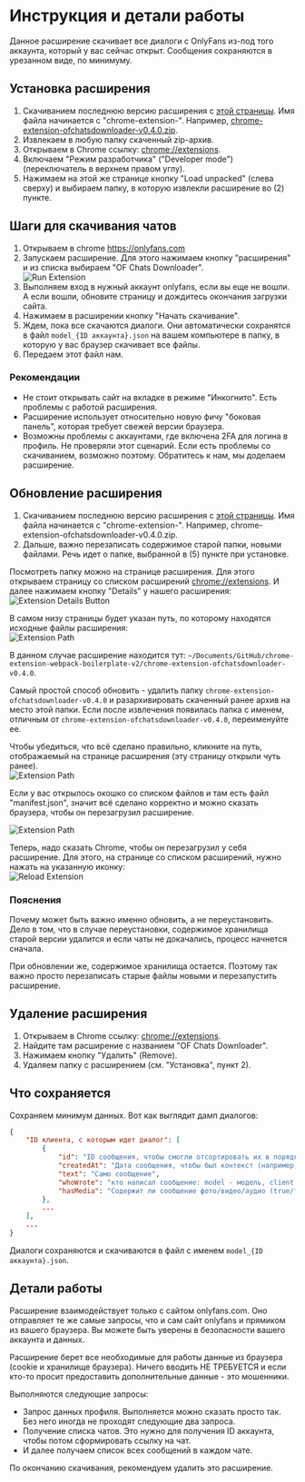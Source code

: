 # Инструкция и детали работы

Данное расширение скачивает все диалоги с OnlyFans из-под того аккаунта, который у вас сейчас открыт. Сообщения сохраняются в урезанном виде, по минимуму.


## Установка расширения

1. Скачиванием последнюю версию расширения с [этой страницы](https://github.com/baffolobill/chrome-extension-ofchatsdownloader/releases). Имя файла начинается с "chrome-extension-". Например, [chrome-extension-ofchatsdownloader-v0.4.0.zip](https://github.com/baffolobill/chrome-extension-ofchatsdownloader/releases/download/v0.7.0/chrome-extension-ofchatsdownloader-v0.4.0.zip).
2. Извлекаем в любую папку скаченный zip-архив.
3. Открываем в Chrome ссылку: [chrome://extensions](chrome://extensions).
4. Включаем "Режим разработчика" ("Developer mode") (переключатель в верхнем правом углу).
5. Нажимаем на этой же странице кнопку "Load unpacked" (слева сверху) и выбираем папку, в которую извлекли расширение во (2) пункте.


## Шаги для скачивания чатов

1. Открываем в chrome https://onlyfans.com
2. Запускаем расширение. Для этого нажимаем кнопку "расширения" и из списка выбираем "OF Chats Downloader".  
![Run Extension](./images/run_extension.png)
3. Выполняем вход в нужный аккаунт onlyfans, если вы еще не вошли. А если вошли, обновите страницу и дождитесь окончания загрузки сайта.
4. Нажимаем в расширении кнопку "Начать скачивание".
5. Ждем, пока все скачаются диалоги. Они автоматически сохранятся в файл `model_{ID аккаунта}.json` на вашем компьютере в папку, в которую у вас браузер скачивает все файлы.
6. Передаем этот файл нам.

### Рекомендации

- Не стоит открывать сайт на вкладке в режиме "Инкогнито". Есть проблемы с работой расширения.
- Расширение использует относительно новую фичу "боковая панель", которая требует свежей версии браузера.
- Возможны проблемы с аккаунтами, где включена 2FA для логина в профиль. Не проверяли этот сценарий. Если есть проблемы со скачиванием, возможно поэтому. Обратитесь к нам, мы доделаем расширение.


## Обновление расширения

1. Скачиванием последнюю версию расширения с [этой страницы](https://github.com/baffolobill/chrome-extension-ofchatsdownloader/releases). Имя файла начинается с "chrome-extension-". Например, chrome-extension-ofchatsdownloader-v0.4.0.zip.
2. Дальше, важно перезаписать содержимое старой папки, новыми файлами. Речь идет о папке, выбранной в (5) пункте при установке.

Посмотреть папку можно на странице расширения. Для этого открываем страницу со списком расширений [chrome://extensions](chrome://extensions). И далее нажимаем кнопку "Details" у нашего расширения:  
![Extension Details Button](./images/extension_details_button.png)

В самом низу страницы будет указан путь, по которому находятся исходные файлы расширения:  
![Extension Path](./images/extension_path.png)

В данном случае расширение находится тут: `~/Documents/GitHub/chrome-extension-webpack-boilerplate-v2/chrome-extension-ofchatsdownloader-v0.4.0`.

Самый простой способ обновить - удалить папку `chrome-extension-ofchatsdownloader-v0.4.0` и разархивировать скаченный ранее архив на место этой папки. Если после извлечения появилась папка с именем, отличным от `chrome-extension-ofchatsdownloader-v0.4.0`, переименуйте ее.

Чтобы убедиться, что всё сделано правильно, кликните на путь, отображаемый на странице расширения (эту страницу открыли чуть ранее).  
![Extension Path](./images/extension_path.png)

Если у вас открылось окошко со списком файлов и там есть файл "manifest.json", значит всё сделано корректно и можно сказать браузера, чтобы он перезагрузил расширение.

![Extension Path](./images/extension_files.png)

Теперь, надо сказать Chrome, чтобы он перезагрузил у себя расширение. Для этого, на странице со списком расширений, нужно нажать на указанную иконку:  
![Reload Extension](./images/reload_extension.png)

### Пояснения

Почему может быть важно именно обновить, а не переустановить. Дело в том, что в случае переустановки, содержимое хранилища старой версии удалится и если чаты не докачались, процесс начнется сначала.

При обновлении же, содержимое хранилища остается. Поэтому так важно просто перезаписать старые файлы новыми и перезапустить расширение.


## Удаление расширения

1. Открываем в Chrome ссылку: [chrome://extensions](chrome://extensions).
2. Найдите там расширение с названием "OF Chats Downloader".
3. Нажимаем кнопку "Удалить" (Remove).
4. Удаляем папку с расширением (см. "Установка", пункт 2).


## Что сохраняется

Сохраняем минимум данных. Вот как выглядит дамп диалогов:

```json
{
    "ID клиента, с которым идет диалог": [
        {
            "id": "ID сообщения, чтобы смогли отсортировать их в порядке написания",
            "createdAt": "Дата сообщения, чтобы был контекст (например, диалог на 8 марта)",
            "text": "Само сообщение",
            "whoWrote": "кто написал сообщение: model - модель, client - клиент, other - кто-то другой",
            "hasMedia": "Содержит ли сообщение фото/видео/аудио (true/false). Так понятнее, почему в сообщении нет текста."
        },
        ...
    ],
    ...
}
```

Диалоги сохраняются и скачиваются в файл с именем `model_{ID аккаунта}.json`.


## Детали работы

Расширение взаимодействует только с сайтом onlyfans.com. Оно отправляет те же самые запросы, что и сам сайт onlyfans и прямиком из вашего браузера. Вы можете быть уверены в безопасности вашего аккаунта и данных.

Расширение берет все необходимые для работы данные из браузера (cookie и хранилище браузера). Ничего вводить НЕ ТРЕБУЕТСЯ и если кто-то просит предоставить дополнительные данные - это мошенники.

Выполняются следующие запросы:
- Запрос данных профиля. Выполняется можно сказать просто так. Без него иногда не проходят следующие два запроса.
- Получение списка чатов. Это нужно для получения ID аккаунта, чтобы потом сформировать ссылку на чат.
- И далее получаем список всех сообщений в каждом чате.

По окончанию скачивания, рекомендуем удалить это расширение.